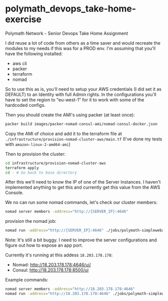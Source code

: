 # polymath_devops_take-home-exercise
Polymath Network - Senior Devops Take Home Assignment

I did reuse a lot of code from others as a time saver and would recreate the modules to my needs if this was for a PROD env.
I'm assuming that you'll have the following installed:
 * aws cli
 * packer
 * terraform
 * nomad

So to use this as is, you'll need to setup your AWS credentials (I did set it as DEFAULT) to an Identity with full Admin rights.
In the configurations you'll have to set the region to "eu-west-1" for it to work with some of the hardcoded configs.

Then you should create the AMI's using packer (at least once):
```sh
packer build images/packer-nomad-consul-ami/nomad-consul-docker.json
```

Copy the AMI of choice and add it to the terraform file at `./infrastructure/provision-nomad-cluster-aws/main.tf` (I've done my tests with `amazon-linux-2-amd64-ami`)

Then to provision the cluster:
```sh
cd infrastructure/provision-nomad-cluster-aws
terraform apply
cd - # Go back to base directory
```

After this we'll need to know the IP of one of the Server Instances.
I haven't implemented anything to get this and currently get this value from the AWS Console.

We no can run some nomad commands, let's check our cluster members:
```sh
nomad server members -address="http://{SERVER_IP}:4646"
```

provision the nomad job:
```sh
nomad run -address="http://{SERVER_IP}:4646" ./jobs/polymath-simplewebapp.nomad
```

Note: It's still a bit buggy. I need to improve the server configurations and figure out how to expose an app port.

Currently it's running at this addess `18.203.178.178`:
 * Nomad: http://18.203.178.178:4646/ui/
 * Consul: http://18.203.178.178:8500/ui

Example commands:
```sh
nomad server members -address="http://18.203.178.178:4646"
nomad run -address="http://18.203.178.178:4646" ./jobs/polymath-simplewebapp.nomad
```
